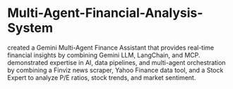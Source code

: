 # Multi-Agent-Financial-Analysis-System
created a Gemini Multi-Agent Finance Assistant that provides real-time financial insights by combining Gemini LLM, LangChain, and MCP.  demonstrated expertise in AI, data pipelines, and multi-agent orchestration by combining a Finviz news scraper, Yahoo Finance data tool, and a Stock Expert to analyze P/E ratios, stock trends, and market sentiment.
